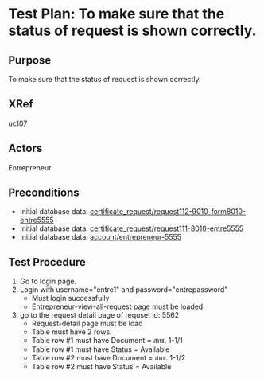 Test Plan:  To make sure that the status of request is shown correctly.
=======================================================================

## Purpose

To make sure that the status of request is shown correctly.


## XRef

uc107


## Actors

Entrepreneur


## Preconditions

* Initial database data: [certificate_request/request112-9010-form8010-entre5555](../../../casper/fixtures/certificate_request/request112-9010-form8010-entre5555.yml)
* Initial database data: [certificate_request/request111-8010-entre5555](../../../casper/fixtures/certificate_request/request111-8010-entre5555.yml)
* Initial database data: [account/entrepreneur-5555](../../../casper/fixtures/account/entrepreneur-5555.yml)


## Test Procedure

1. Go to login page.
2. Login with username="entre1" and password="entrepassword"
    * Must login successfully
    * Entrepreneur-view-all-request page must be loaded.
3. go to the request detail page of requset id: 5562
    * Request-detail page must be load
    * Table must have 2 rows.
    * Table row #1 must have Document = สทช. 1-1/1
    * Table row #1 must have Status = Available
    * Table row #2 must have Document = สทช. 1-1/2
    * Table row #2 must have Status = Available


